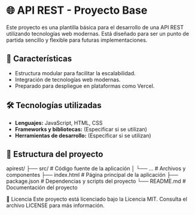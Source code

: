 # 🌐 API REST - Proyecto Base

Este proyecto es una plantilla básica para el desarrollo de una API REST utilizando tecnologías web modernas. Está diseñado para ser un punto de partida sencillo y flexible para futuras implementaciones.

## 🚀 Características

- Estructura modular para facilitar la escalabilidad.
- Integración de tecnologías web modernas.
- Preparado para despliegue en plataformas como Vercel.

## 🛠️ Tecnologías utilizadas

- **Lenguajes:** JavaScript, HTML, CSS
- **Frameworks y bibliotecas:** (Especificar si se utilizan)
- **Herramientas de desarrollo:** (Especificar si se utilizan)

## 📂 Estructura del proyecto

apirest/
├── src/ # Código fuente de la aplicación
│ └── ... # Archivos y componentes
├── index.html # Página principal de la aplicación
├── package.json # Dependencias y scripts del proyecto
└── README.md # Documentación del proyecto

📄 Licencia
Este proyecto está licenciado bajo la Licencia MIT. Consulta el archivo LICENSE para más información.
